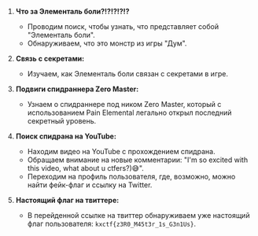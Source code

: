 1. **Что за Элементаль боли?!?!?!?!?**
   - Проводим поиск, чтобы узнать, что представляет собой "Элементаль боли".
   - Обнаруживаем, что это монстр из игры "Дум".

2. **Связь с секретами:**
   - Изучаем, как Элементаль боли связан с секретами в игре.

3. **Подвиги спидраннера Zero Master:**
   - Узнаем о спидраннере под ником Zero Master, который с использованием Pain Elemental легально открыл последний секретный уровень.

4. **Поиск спидрана на YouTube:**
   - Находим видео на YouTube с прохождением спидрана.
   - Обращаем внимание на новые комментарии: "I'm so excited with this video, what about u ctfers?)😅".
   - Переходим на профиль пользователя, где, возможно, можно найти фейк-флаг и ссылку на Twitter.

5. **Настоящий флаг на твиттере:**
   - В перейденной ссылке на твиттер обнаруживаем уже настоящий флаг пользователя: `kxctf{z3R0_M45t3r_1s_G3n1Us}`.
